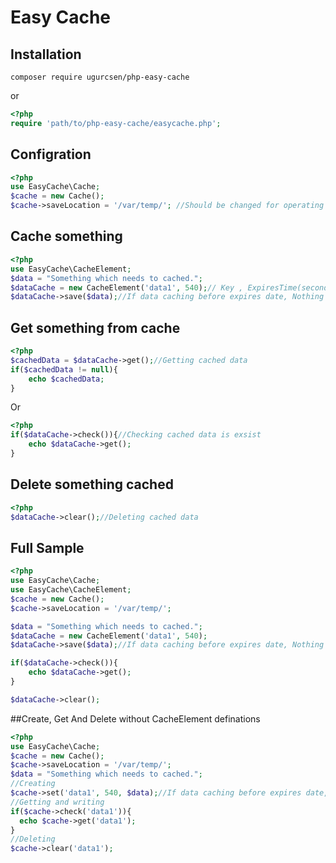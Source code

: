 
# Easy Cache
## Installation
```
composer require ugurcsen/php-easy-cache
```
   or

```php
<?php
require 'path/to/php-easy-cache/easycache.php';
```
## Configration
```php
<?php
use EasyCache\Cache;
$cache = new Cache();
$cache->saveLocation = '/var/temp/'; //Should be changed for operating system
```
## Cache something
```php
<?php
use EasyCache\CacheElement;
$data = "Something which needs to cached.";
$dataCache = new CacheElement('data1', 540);// Key , ExpiresTime(seconds)
$dataCache->save($data);//If data caching before expires date, Nothing will save
```
## Get something from cache
```php
<?php
$cachedData = $dataCache->get();//Getting cached data
if($cachedData != null){
	echo $cachedData;
}
```
Or
```php
<?php
if($dataCache->check()){//Checking cached data is exsist
	echo $dataCache->get();
}
```
## Delete something cached
```php
<?php
$dataCache->clear();//Deleting cached data
```
## Full Sample
```php
<?php
use EasyCache\Cache;
use EasyCache\CacheElement;
$cache = new Cache();
$cache->saveLocation = '/var/temp/';

$data = "Something which needs to cached.";
$dataCache = new CacheElement('data1', 540);
$dataCache->save($data);//If data caching before expires date, Nothing will save

if($dataCache->check()){
	echo $dataCache->get();
}

$dataCache->clear();
```
##Create, Get And Delete without CacheElement definations
```php
<?php
use EasyCache\Cache;
$cache = new Cache();
$cache->saveLocation = '/var/temp/';
$data = "Something which needs to cached.";
//Creating
$cache->set('data1', 540, $data);//If data caching before expires date, Nothing will save
//Getting and writing
if($cache->check('data1')){
  echo $cache->get('data1');
}
//Deleting
$cache->clear('data1');
```
